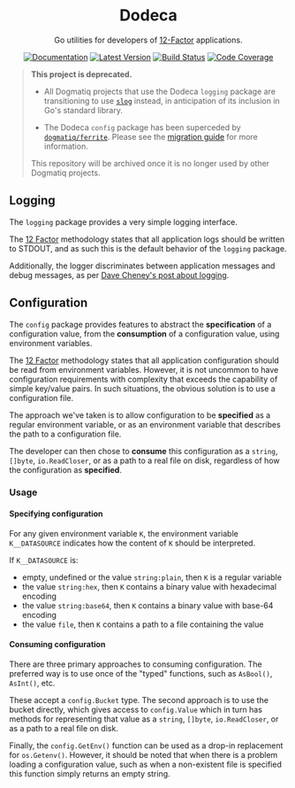 <div align="center">

# Dodeca

Go utilities for developers of [12-Factor](http://12factor.net) applications.

[![Documentation](https://img.shields.io/badge/go.dev-documentation-007d9c?&style=for-the-badge)](https://pkg.go.dev/github.com/dogmatiq/dodeca)
[![Latest Version](https://img.shields.io/github/tag/dogmatiq/dodeca.svg?&style=for-the-badge&label=semver)](https://github.com/dogmatiq/dodeca/releases)
[![Build Status](https://img.shields.io/github/actions/workflow/status/dogmatiq/dodeca/ci.yml?style=for-the-badge&branch=main)](https://github.com/dogmatiq/dodeca/actions/workflows/ci.yml)
[![Code Coverage](https://img.shields.io/codecov/c/github/dogmatiq/dodeca/main.svg?style=for-the-badge)](https://codecov.io/github/dogmatiq/dodeca)

</div>

> **This project is deprecated.**
>
> - All Dogmatiq projects that use the Dodeca `logging` package are
>   transitioning to use [`slog`](https://pkg.go.dev/golang.org/x/exp/slog)
>   instead, in anticipation of its inclusion in Go's standard library.
>
> - The Dodeca `config` package has been superceded by
>   [`dogmatiq/ferrite`](https://github.com/dogmatiq/ferrite). Please see the
>   [migration guide](docs/MIGRATING-FERRITE.md) for more information.
>
> This repository will be archived once it is no longer used by other Dogmatiq
> projects.

## Logging

The `logging` package provides a very simple logging interface.

The [12 Factor](https://12factor.net/logs) methodology states that all
application logs should be written to STDOUT, and as such this is the default
behavior of the `logging` package.

Additionally, the logger discriminates between application messages and debug
messages, as per [Dave Cheney's post about logging](https://dave.cheney.net/2015/11/05/lets-talk-about-logging).

## Configuration

The `config` package provides features to abstract the **specification** of a
configuration value, from the **consumption** of a configuration value, using
environment variables.

The [12 Factor](https://12factor.net/config) methodology states that all
application configuration should be read from environment variables. However,
it is not uncommon to have configuration requirements with complexity that
exceeds the capability of simple key/value pairs. In such situations, the
obvious solution is to use a configuration file.

The approach we've taken is to allow configuration to be **specified** as a
regular environment variable, or as an environment variable that describes the
path to a configuration file.

The developer can then chose to **consume** this configuration as a `string`,
`[]byte`, `io.ReadCloser`, or as a path to a real file on disk, regardless of
how the configuration as **specified**.

### Usage

#### Specifying configuration

For any given environment variable `K`, the environment variable `K__DATASOURCE`
indicates how the content of `K` should be interpreted.

If `K__DATASOURCE` is:

- empty, undefined or the value `string:plain`, then `K` is a regular variable
- the value `string:hex`, then `K` contains a binary value with hexadecimal encoding
- the value `string:base64`, then `K` contains a binary value with base-64 encoding
- the value `file`, then `K` contains a path to a file containing the value

#### Consuming configuration

There are three primary approaches to consuming configuration. The preferred way
is to use once of the "typed" functions, such as `AsBool()`, `AsInt()`, etc.

These accept a `config.Bucket` type. The second approach is to use the bucket
directly, which gives access to `config.Value` which in turn has methods for
representing that value as a `string`, `[]byte`, `io.ReadCloser`, or as a path
to a real file on disk.

Finally, the `config.GetEnv()` function can be used as a drop-in replacement for
`os.Getenv()`. However, it should be noted that when there is a problem loading
a configuration value, such as when a non-existent file is specified this
function simply returns an empty string.
